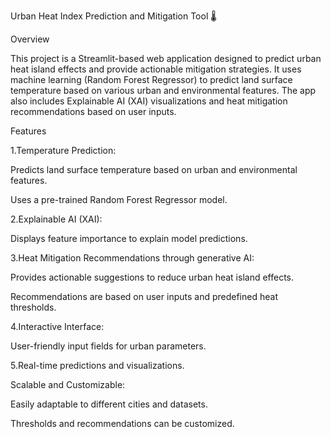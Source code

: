 Urban Heat Index Prediction and Mitigation Tool 🌡️

Overview


This project is a Streamlit-based web application designed to predict urban heat island effects and provide actionable mitigation strategies. It uses machine learning (Random Forest Regressor) to predict land surface temperature based on various urban and environmental features. The app also includes Explainable AI (XAI) visualizations and heat mitigation recommendations based on user inputs.

Features

1.Temperature Prediction:


Predicts land surface temperature based on urban and environmental features.


Uses a pre-trained Random Forest Regressor model.


2.Explainable AI (XAI):


Displays feature importance to explain model predictions.


3.Heat Mitigation Recommendations through generative AI:


Provides actionable suggestions to reduce urban heat island effects.


Recommendations are based on user inputs and predefined heat thresholds.


4.Interactive Interface:


User-friendly input fields for urban parameters.


5.Real-time predictions and visualizations.


Scalable and Customizable:


Easily adaptable to different cities and datasets.


Thresholds and recommendations can be customized.

